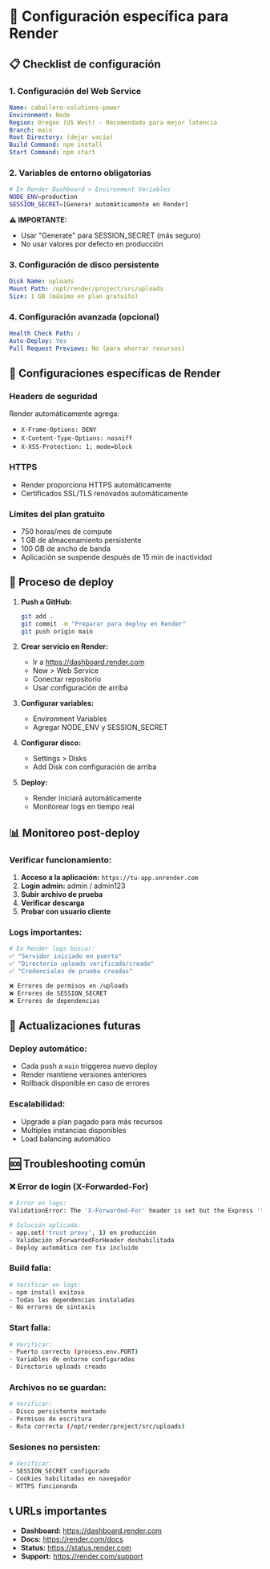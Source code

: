 # 🎯 Configuración específica para Render

## 📋 Checklist de configuración

### 1. Configuración del Web Service

```yaml
Name: caballero-solutions-power
Environment: Node
Region: Oregon (US West) - Recomendado para mejor latencia
Branch: main
Root Directory: (dejar vacío)
Build Command: npm install
Start Command: npm start
```

### 2. Variables de entorno obligatorias

```bash
# En Render Dashboard > Environment Variables
NODE_ENV=production
SESSION_SECRET=[Generar automáticamente en Render]
```

**⚠️ IMPORTANTE:** 
- Usar "Generate" para SESSION_SECRET (más seguro)
- No usar valores por defecto en producción

### 3. Configuración de disco persistente

```yaml
Disk Name: uploads
Mount Path: /opt/render/project/src/uploads
Size: 1 GB (máximo en plan gratuito)
```

### 4. Configuración avanzada (opcional)

```yaml
Health Check Path: /
Auto-Deploy: Yes
Pull Request Previews: No (para ahorrar recursos)
```

## 🔧 Configuraciones específicas de Render

### Headers de seguridad
Render automáticamente agrega:
- `X-Frame-Options: DENY`
- `X-Content-Type-Options: nosniff`
- `X-XSS-Protection: 1; mode=block`

### HTTPS
- Render proporciona HTTPS automáticamente
- Certificados SSL/TLS renovados automáticamente

### Límites del plan gratuito
- 750 horas/mes de compute
- 1 GB de almacenamiento persistente
- 100 GB de ancho de banda
- Aplicación se suspende después de 15 min de inactividad

## 🚀 Proceso de deploy

1. **Push a GitHub:**
   ```bash
   git add .
   git commit -m "Preparar para deploy en Render"
   git push origin main
   ```

2. **Crear servicio en Render:**
   - Ir a https://dashboard.render.com
   - New > Web Service
   - Conectar repositorio
   - Usar configuración de arriba

3. **Configurar variables:**
   - Environment Variables
   - Agregar NODE_ENV y SESSION_SECRET

4. **Configurar disco:**
   - Settings > Disks
   - Add Disk con configuración de arriba

5. **Deploy:**
   - Render iniciará automáticamente
   - Monitorear logs en tiempo real

## 📊 Monitoreo post-deploy

### Verificar funcionamiento:
1. **Acceso a la aplicación:** `https://tu-app.onrender.com`
2. **Login admin:** admin / admin123
3. **Subir archivo de prueba**
4. **Verificar descarga**
5. **Probar con usuario cliente**

### Logs importantes:
```bash
# En Render logs buscar:
✅ "Servidor iniciado en puerto"
✅ "Directorio uploads verificado/creado"
✅ "Credenciales de prueba creadas"

❌ Errores de permisos en /uploads
❌ Errores de SESSION_SECRET
❌ Errores de dependencias
```

## 🔄 Actualizaciones futuras

### Deploy automático:
- Cada push a `main` triggerea nuevo deploy
- Render mantiene versiones anteriores
- Rollback disponible en caso de errores

### Escalabilidad:
- Upgrade a plan pagado para más recursos
- Múltiples instancias disponibles
- Load balancing automático

## 🆘 Troubleshooting común

### ❌ Error de login (X-Forwarded-For)
```bash
# Error en logs:
ValidationError: The 'X-Forwarded-For' header is set but the Express 'trust proxy' setting is false

# Solución aplicada:
- app.set('trust proxy', 1) en producción
- Validación xForwardedForHeader deshabilitada
- Deploy automático con fix incluido
```

### Build falla:
```bash
# Verificar en logs:
- npm install exitoso
- Todas las dependencias instaladas
- No errores de sintaxis
```

### Start falla:
```bash
# Verificar:
- Puerto correcto (process.env.PORT)
- Variables de entorno configuradas
- Directorio uploads creado
```

### Archivos no se guardan:
```bash
# Verificar:
- Disco persistente montado
- Permisos de escritura
- Ruta correcta (/opt/render/project/src/uploads)
```

### Sesiones no persisten:
```bash
# Verificar:
- SESSION_SECRET configurado
- Cookies habilitadas en navegador
- HTTPS funcionando
```

## 📞 URLs importantes

- **Dashboard:** https://dashboard.render.com
- **Docs:** https://render.com/docs
- **Status:** https://status.render.com
- **Support:** https://render.com/support
